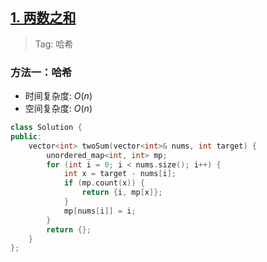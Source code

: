 ## [1. 两数之和](https://leetcode.cn/problems/two-sum/description/)

> Tag: 哈希

### 方法一：哈希
* 时间复杂度: ${O(n)}$
* 空间复杂度: ${O(n)}$
```cpp
class Solution {
public:
    vector<int> twoSum(vector<int>& nums, int target) {
        unordered_map<int, int> mp;
        for (int i = 0; i < nums.size(); i++) {
            int x = target - nums[i];
            if (mp.count(x)) {
                return {i, mp[x]};
            }
            mp[nums[i]] = i;
        }
        return {};
    }
};
```